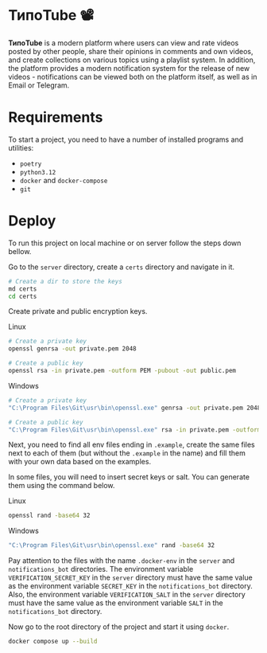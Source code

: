 # ТипоTube 📽
**ТипоTube** is a modern platform where users can view and rate videos posted by other people, share their opinions in comments and own videos, and create collections on various topics using a playlist system. In addition, the platform provides a modern notification system for the release of new videos - notifications can be viewed both on the platform itself, as well as in Email or Telegram.
# Requirements
To start a project, you need to have a number of installed programs and utilities:
- `poetry`
- `python3.12`
- `docker` and `docker-compose`
- `git`
# Deploy
To run this project on local machine or on server follow the steps down bellow.

Go to the `server` directory, create a `certs` directory and navigate in it.
```bash
# Create a dir to store the keys
md certs
cd certs
```

Create private and public encryption keys.

Linux
```bash
# Create a private key
openssl genrsa -out private.pem 2048

# Create a public key
openssl rsa -in private.pem -outform PEM -pubout -out public.pem
```
Windows
```bash
# Create a private key
"C:\Program Files\Git\usr\bin\openssl.exe" genrsa -out private.pem 2048

# Create a public key
"C:\Program Files\Git\usr\bin\openssl.exe" rsa -in private.pem -outform PEM -pubout -out public.pem
```

Next, you need to find all env files ending in `.example`, create the same files next to each of them (but without the `.example` in the name) and fill them with your own data based on the examples.

In some files, you will need to insert secret keys or salt. You can generate them using the command below.

Linux
```bash
openssl rand -base64 32
```
Windows
```bash
"C:\Program Files\Git\usr\bin\openssl.exe" rand -base64 32
```

Pay attention to the files with the name `.docker-env` in the `server` and `notifications_bot` directories. The environment variable `VERIFICATION_SECRET_KEY` in the `server` directory must have the same value as the environment variable `SECRET_KEY` in the `notifications_bot` directory. Also, the environment variable `VERIFICATION_SALT` in the `server` directory must have the same value as the environment variable `SALT` in the `notifications_bot` directory.

Now go to the root directory of the project and start it using `docker`.
```bash
docker compose up --build
```
